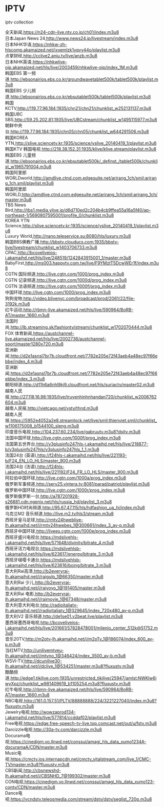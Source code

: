 # IPTV
iptv collection



全天新闻,https://n24-cdn-live.ntv.co.jp/ch01/index.m3u8  
日本Japan News 24,http://www.news24.jp/livestream/index.m3u8  
日本NHK华语,https://nhkw-zh-hlscomp.akamaized.net/ixxemlzk1vqvy44o/playlist.m3u8  
点掌财经,http://cclive2.aniu.tv/live/anzb.m3u8  
日本NHK英语,https://nhkwlive-ojp.akamaized.net/hls/live/2003459/nhkwlive-ojp/index_1M.m3u8  
韩国EBS 第一频道,http://ebsonairios.ebs.co.kr/groundwavetablet500k/tablet500k/playlist.m3u8  
韩国EBS 少儿频道,http://ebsonairios.ebs.co.kr/ebsutablet500k/tablet500k/playlist.m3u8  
韩国KCTV,http://119.77.96.184:1935/chn21/chn21/chunklist_w252131137.m3u8  
韩国UBC SBS,http://59.25.202.81:1935/live/UBCstream/chunklist_w1495115977.m3u8  
朝鲜中央台,http://119.77.96.184:1935/chn05/chn05/chunklist_w644291506.m3u8  
韩国KOREA YTN,http://slive.sciencetv.kr:1935/science/yslive_20140419_1/playlist.m3u8  
韩国KTV 韩国电视,http://218.38.152.31:1935/klive/klive.stream/playlist.m3u8  
韩国EBS 儿童频道,http://ebsonairios.ebs.co.kr/ebsutablet500k/_definst_/tablet500k/chunklist_w1965791004.m3u8  
韩国阿里郎WORLDworld,http://amdlive.ctnd.com.edgesuite.net/arirang_1ch/smil:arirang_1ch.smil/playlist.m3u8  
韩国阿里郎WORLD,http://amdlive.ctnd.com.edgesuite.net/arirang_1ch/smil:arirang_1ch/master.m3u8  
TBS News Bird,http://tbs1.media.ylive.jp/d6d710ed2c204b4cb9ffea55a16a5f40/ap-northeast-1/5690807595001/profile_0/chunklist.m3u8  
KOREA YTN Science,http://slive.sciencetv.kr:1935/science/yslive_20140419_1/playlist.m3u8  
Luxury World,http://nano.teleservice.su:8080/hls/luxury.m3u8  
韩国BBS佛教广播,http://bbstv.clouducs.com:1935/bbstv-live/livestream/chunklist_w1403706733.m3u8  
CPAC,http://bcoveliveios-i.akamaihd.net/hls/live/248519/1242843915001_1/master.m3u8  
BabyFirst,http://ms003.happytv.com.tw/live/F9YMztT5DcwWEr1f/index.m3u8  
CGTN 国际频道,http://live.cgtn.com/1000/prog_index.m3u8  
CGTN 记录频道,http://live.cgtn.com/1000d/prog_index.m3u8  
CGTN 法语频道,http://live.cgtn.com/1000f/prog_index.m3u8  
中国环球,http://live.cgtn.com/1000/prog_index.m3u8  
狗狗宠物,http://video.blivenyc.com/broadcast/prod/2061/22/file-3192k.m3u8  
红牛运动,http://rbmn-live.akamaized.net/hls/live/590964/BoRB-AT/master_1660.m3u8  
法国时尚,http://lb.streaming.sk/fashiontv/stream/chunklist_w1702070444.m3u8  
FOX 体育新闻,https://austchannel-live.akamaized.net/hls/live/2002736/austchannel-sport/master1280x720.m3u8  
亚洲新闻,http://d2e1asnsl7br7b.cloudfront.net/7782e205e72f43aeb4a48ec97f66ebbe/index_4.m3u8  
亚洲新闻,https://d2e1asnsl7br7b.cloudfront.net/7782e205e72f43aeb4a48ec97f66ebbe/index_3.m3u8  
朝阳频道,http://d11h6a6nhl9kj9.cloudfront.net/hls/suriactv/master02.m3u8  
越南人民报,http://27.118.16.98:1935/live/truyenhinhnhandan720/chunklist_w2006762604.m3u8  
越南人民报,http://vietcago.net/vstv/thnd.m3u8  
越南人民报,https://5952e4052a2e8.streamlock.net/live/smil:thienviet.smil/chunklist_w1106175008_b1544100_sleng.m3u8  
印度音乐电视,http://104.237.60.234/live/gabruutv.m3u8?dsjtv.m3u8  
法国中国环球,http://live.cgtn.com/1000f/prog_index.m3u8  
法国第五世界台,http://v3plusinfo247hls-i.akamaihd.net/hls/live/218877-b/v3plusinfo247hls/v3plusinfo247hls_1_1.m3u8  
法国24台 (英语),http://f24hls-i.akamaihd.net/hls/live/221193-b/F24_EN_LO_HLS/master_900.m3u8  
法国24台 (法语),http://f24hls-i.akamaihd.net/hls/live/221192/F24_FR_LO_HLS/master_900.m3u8  
阿拉伯中国环球,http://live.cgtn.com/1000a/prog_index.m3u8  
俄罗斯军事频道,http://serv25.vintera.tv:8081/parad/patriot/playlist.m3u8  
俄罗斯中国环球,http://live.cgtn.com/1000r/prog_index.m3u8  
俄罗斯俄罗斯一台,http://a787201928-s26881.cdn.ngenix.net/hls/russia_hd/playlist_3.m3u8  
俄罗斯HD时尚频道,http://95.67.47.115/hls/hdfashion_ua_hi/index.m3u8  
乌克兰M2 音乐频道,http://live.m2.tv/hls3/stream.m3u8  
西班牙皇马足球,http://rmtv24hweblive-lh.akamaihd.net/i/rmtv24hwebes_1@300661/index_3_av-p.m3u8  
西班牙中国环球,http://livees.cgtn.com/1000e/prog_index.m3u8  
西班牙盛兴电视台,https://mdslivehls-i.akamaihd.net/hls/live/571648/divinity/bitrate_4.m3u8  
西班牙活力电视台,https://mdslivehlsb-i.akamaihd.net/hls/live/623617/energy/bitrate_3.m3u8  
西班牙啵嘤卡通台,https://mdslivehlsb-i.akamaihd.net/hls/live/623616/boing/bitrate_3.m3u8  
意大利Rai高清,http://b2everyrai-lh.akamaihd.net/i/raigulp_1@66350/master.m3u8  
意大利Rai 少儿,http://b2everyrai-lh.akamaihd.net/i/raiyoyo_1@191405/master.m3u8  
意大利Rai 电影,http://b2everyrai-lh.akamaihd.net/i/raimovie_1@67348/master.m3u8  
意大利意大利电台,http://radioitaliatv-lh.akamaihd.net/i/radioitaliatv_1@329645/index_720x480_av-p.m3u8  
意大利V2 音乐频道,http://de1se01.v2beat.live/playlist.m3u8  
墨西哥墨西哥电视,http://bcoveliveios-i.akamaihd.net/hls/live/201661/57828478001/milenio_center_512k@51752.m3u8  
音乐20TV,http://m2otv-lh.akamaihd.net/i/m2oTv_1@186074/index_600_av-p.m3u8  
当红MTV,http://unilivemtveu-lh.akamaihd.net/i/mtvno_1@346424/index_3500_av-b.m3u8  
WSVI-TV,http://dcunilive30-lh.akamaihd.net/i/dclive_1@534251/master.m3u8?fluxustv.m3u8  
酷酷频道,http://edge1.tikilive.com:1935/unrestricted_tikilive/25947/amlst:NWKlw6jwyXpz/chunklist_w981409619_b1105254.m3u8?fluxustv.m3u8  
红牛电视,http://rbmn-live.akamaized.net/hls/live/590964/BoRB-AT/master_1660.m3u8  
NBC电视,http://161.0.157.51/PLTV/88888888/224/3221227040/index.m3u8?fluxustv.m3u8  
Jewelry电视,http://wowzaprod134-i.akamaihd.net/hls/live/577814/ccddaf02/playlist.m3u8  
Free电视,https://edge.free-speech-tv-live.top.comcast.net/out/u/fstv.m3u8  
Darcizzle电视,http://30a-tv.com/darcizzle.m3u8  
Docurama电视,https://cinedigm.vo.llnwd.net/conssui/amagi_hls_data_xumo1234A-docuramaA/CDN/master.m3u8  
Music电视,https://cmctv.ios.internapcdn.net/cmctv_vitalstream_com/live_1/CMC-TV/master.m3u8?fluxustv.m3u8  
CBS新闻,http://cbsnewshd-lh.akamaihd.net/i/CBSNHD_7@199302/master.m3u8  
CON电视,https://cinedigm.vo.llnwd.net/conssui/amagi_hls_data_xumo123-contv/CDN/master.m3u8  
Dance电视,https://vcndstv.teleosmedia.com/stream/dstv/dstv/seglist_720p.m3u8  





